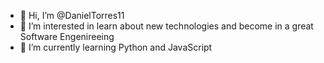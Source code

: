 - 👋 Hi, I’m @DanielTorres11
- 👀 I’m interested in learn about new technologies and become in a great Software Engenireeing
- 🌱 I’m currently learning Python and JavaScript


<!---
DanielTorres11/DanielTorres11 is a ✨ special ✨ repository because its `README.md` (this file) appears on your GitHub profile.
You can click the Preview link to take a look at your changes.
--->
